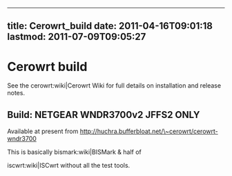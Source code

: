 
---
title: Cerowrt_build
date: 2011-04-16T09:01:18
lastmod: 2011-07-09T09:05:27
---
Cerowrt build
=============

See the <link>cerowrt:wiki|Cerowrt Wiki</link> for full details on
installation and release notes.

Build: NETGEAR WNDR3700v2 JFFS2 ONLY
------------------------------------

Available at present from
http://huchra.bufferbloat.net/\~cerowrt/cerowrt-wndr3700

This is basically <link>bismark:wiki|BISMark</link> & half of
<link>iscwrt:wiki|ISCwrt</link> without all the test tools.
